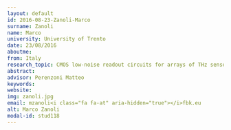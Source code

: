 ```yaml
---
layout: default 
id: 2016-08-23-Zanoli-Marco
surname: Zanoli
name: Marco
university: University of Trento
date: 23/08/2016
aboutme: 
from: Italy
research_topic: CMOS low-noise readout circuits for arrays of THz sensors
abstract: 
advisor: Perenzoni Matteo
keywords: 
website: 
img: zanoli.jpg
email: mzanoli<i class="fa fa-at" aria-hidden="true"></i>fbk.eu
alt: Marco Zanoli
modal-id: stud118
---
```

